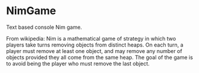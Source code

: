 # NimGame
Text based console Nim game.

From wikipedia:
Nim is a mathematical game of strategy in which two players take turns removing objects from distinct heaps.
On each turn, a player must remove at least one object, and may remove any number of objects provided they
all come from the same heap. The goal of the game is to avoid being the player who must remove the last object.
